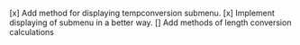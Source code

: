 [x] Add method for displaying tempconversion submenu.
[x] Implement displaying of submenu in a better way.
[] Add methods of length conversion calculations
